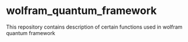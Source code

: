 # wolfram_quantum_framework
This repository contains description of certain functions used in wolfram quantum framework
